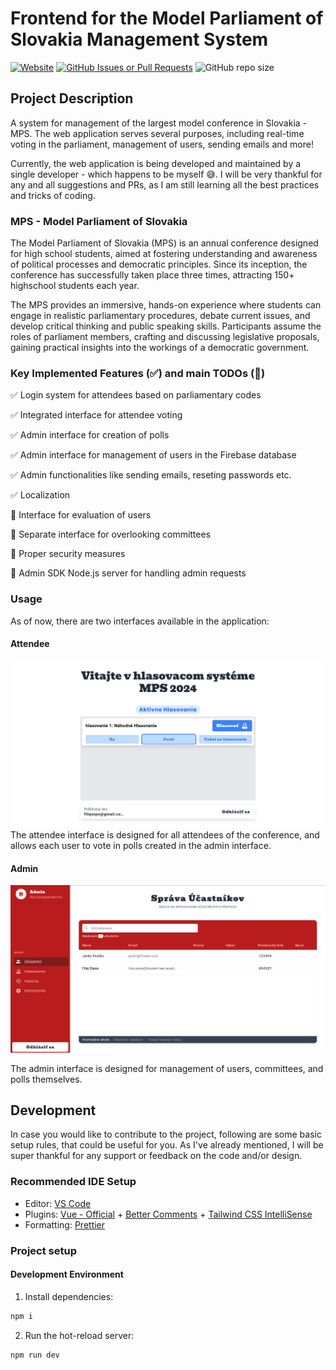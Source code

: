 # Frontend for the Model Parliament of Slovakia Management System

[![Website](https://img.shields.io/website?url=https%3A%2F%2Fmps-voting-system.web.app&style=flat)](https://mps-voting-system.web.app/) [![GitHub Issues or Pull Requests](https://img.shields.io/github/issues/filipcodes/mps-polling-fe?style=flat)](https://github.com/filipcodes/mps-polling-fe/issues) ![GitHub repo size](https://img.shields.io/github/repo-size/filipcodes/mps-polling-fe?style=flat)

## Project Description

A system for management of the largest model conference in Slovakia - MPS. The web application serves several purposes, including real-time voting in the parliament, management of users, sending emails and more!

Currently, the web application is being developed and maintained by a single developer - which happens to be myself 😅. I will be very thankful for any and all suggestions and PRs, as I am still learning all the best practices and tricks of coding.

### MPS - Model Parliament of Slovakia

The Model Parliament of Slovakia (MPS) is an annual conference designed for high school students, aimed at fostering understanding and awareness of political processes and democratic principles. Since its inception, the conference has successfully taken place three times, attracting 150+ highschool students each year.

The MPS provides an immersive, hands-on experience where students can engage in realistic parliamentary procedures, debate current issues, and develop critical thinking and public speaking skills. Participants assume the roles of parliament members, crafting and discussing legislative proposals, gaining practical insights into the workings of a democratic government.

### Key Implemented Features (✅) and main TODOs (🔲)

✅ Login system for attendees based on parliamentary codes

✅ Integrated interface for attendee voting

✅ Admin interface for creation of polls

✅ Admin interface for management of users in the Firebase database

✅ Admin functionalities like sending emails, reseting passwords etc.

✅ Localization

🔲 Interface for evaluation of users

🔲 Separate interface for overlooking committees

🔲 Proper security measures

🔲 Admin SDK Node.js server for handling admin requests

### Usage

As of now, there are two interfaces available in the application:

#### Attendee

![Attendee interface of the MPS voting system](image.png)
The attendee interface is designed for all attendees of the conference, and allows each user to vote in polls created in the admin interface.

#### Admin

![Admin interface of the MPS voting system](image-1.png)

The admin interface is designed for management of users, committees, and polls themselves.

## Development

In case you would like to contribute to the project, following are some basic setup rules, that could be useful for you. As I've already mentioned, I will be super thankful for any support or feedback on the code and/or design.

### Recommended IDE Setup

- Editor: [VS Code](https://code.visualstudio.com/)
- Plugins: [Vue - Official](https://marketplace.visualstudio.com/items?itemName=Vue.volar) + [Better Comments](https://marketplace.visualstudio.com/items?itemName=aaron-bond.better-comments) + [Tailwind CSS IntelliSense](https://marketplace.visualstudio.com/items?itemName=bradlc.vscode-tailwindcss)
- Formatting: [Prettier](https://marketplace.visualstudio.com/items?itemName=esbenp.prettier-vscode)

### Project setup

#### Development Environment

1. Install dependencies:

```cmd
npm i
```

2. Run the hot-reload server:

```cmd
npm run dev
```
